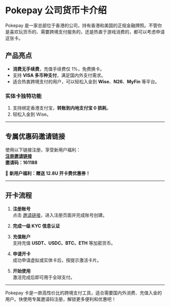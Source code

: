 # Pokepay 公司货币卡介绍

Pokepay 是一家总部位于香港的公司，持有香港和美国的正规金融牌照。不管你是喜欢玩货币的、需要跨境支付服务的，还是热衷于游戏消费的，都可以考虑申请这张卡。

## 产品亮点

- **消费无手续费**，充值手续费仅 1%，免费换卡。
- 支持 **VISA 多币种支付**，满足国内外支付需求。
- 适合热衷跨境支付的用户，可以轻松入金到 **Wise**、**N26**、**MyFin** 等平台。

### **实体卡独特功能**
1. 支持绑定香港支付宝，**转账到内地支付宝 0 损耗**。
2. 轻松入金到 Wise。

---

## **专属优惠码邀请链接**

使用以下链接注册，享受新用户福利：  
**[注册邀请链接](https://app.pokepay.cc/pages/passport/register?r=161188)**  
**邀请码：161188**

🎉 **新用户福利：赠送 12.8U 开卡费优惠券！**

---

## **开卡流程**

1. **注册账号**  
   点击 [邀请链接](https://app.pokepay.cc/pages/passport/register?r=161188)，进入注册页面并完成账号创建。

2. **完成一级 KYC 信息认证**

3. **充值账户**  
   支持充值 **USDT、USDC、BTC、ETH** 等加密货币。

4. **申请开卡**  
   成功申请虚拟或实体卡后，按提示激活卡片。

5. **开始使用**  
   激活完成后即可用于全球支付。

---

Pokepay 卡是一款高性价比的跨境支付工具，适合需要国内外消费、充值入金的用户。快使用专属邀请码注册，解锁更多便利和优惠吧！
